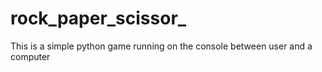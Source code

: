 # rock_paper_scissor_
This is a simple python game running on the console between user and a computer
